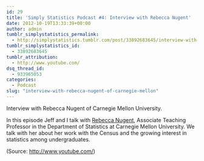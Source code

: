 ```yaml
---
id: 29
title: 'Simply Statistics Podcast #4: Interview with Rebecca Nugent'
date: 2012-10-19T13:33:39+00:00
author: admin
tumblr_simplystatistics_permalink:
  - http://simplystatistics.tumblr.com/post/33892683645/interview-with-rebecca-nugent-of-carnegie-mellon
tumblr_simplystatistics_id:
  - 33892683645
tumblr_attribution:
  - http://www.youtube.com/
dsq_thread_id:
  - 933965053
categories:
  - Podcast
slug: "interview-with-rebecca-nugent-of-carnegie-mellon"
---
```

Interview with Rebecca Nugent of Carnegie Mellon University.

In this episode Jeff and I talk with <a href="http://www.stat.cmu.edu/~rnugent/" target="_blank">Rebecca Nugent</a>, Associate Teaching Professor in the Department of Statistics at Carnegie Mellon University. We talk with her about her work with the Census and the growing interest in statistics among undergraduates.

<div class="attribution">
  (<span>Source:</span> <a href="http://www.youtube.com/">http://www.youtube.com/</a>)
</div>
